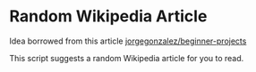 # Random Wikipedia Article

Idea borrowed from this article [jorgegonzalez/beginner-projects](https://github.com/jorgegonzalez/beginner-projects#movie-of-the-day)

This script suggests a random Wikipedia article for you to read.
